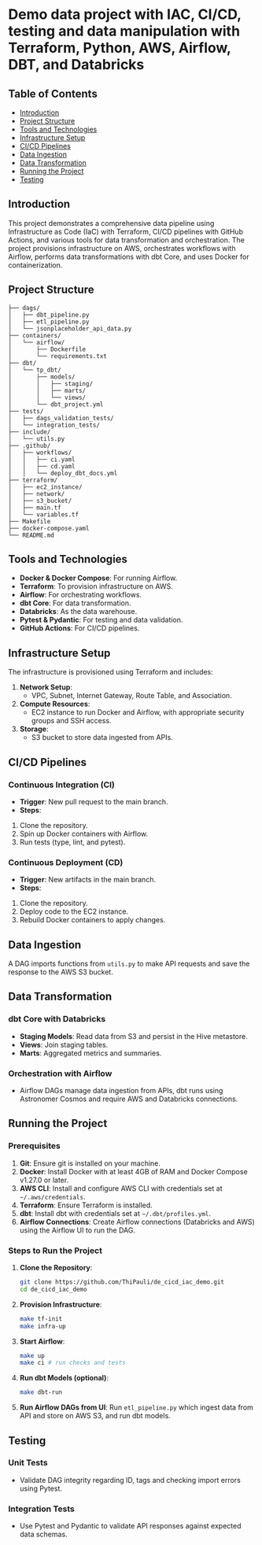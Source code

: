 # Demo data project with IAC, CI/CD, testing and data manipulation with Terraform, Python, AWS, Airflow, DBT, and Databricks

## Table of Contents
- [Introduction](#introduction)
- [Project Structure](#project-structure)
- [Tools and Technologies](#tools-and-technologies)
- [Infrastructure Setup](#infrastructure-setup)
- [CI/CD Pipelines](#cicd-pipelines)
- [Data Ingestion](#data-ingestion)
- [Data Transformation](#data-transformation)
- [Running the Project](#running-the-project)
- [Testing](#testing)

## Introduction
This project demonstrates a comprehensive data pipeline using Infrastructure as Code (IaC) with Terraform, CI/CD pipelines with GitHub Actions, and various tools for data transformation and orchestration. The project provisions infrastructure on AWS, orchestrates workflows with Airflow, performs data transformations with dbt Core, and uses Docker for containerization.

## Project Structure
```
├── dags/
│   ├── dbt_pipeline.py
│   ├── etl_pipeline.py
│   └── jsonplaceholder_api_data.py
├── containers/
│   └── airflow/
│       ├── Dockerfile
│       └── requirements.txt
├── dbt/
│   └── tp_dbt/
│       ├── models/
│       │   ├── staging/
│       │   ├── marts/
│       │   └── views/
│       └── dbt_project.yml
├── tests/
│   ├── dags_validation_tests/
│   └── integration_tests/
├── include/
│   └── utils.py
├── .github/
│   ├── workflows/
│   │   ├── ci.yaml
│   │   ├── cd.yaml
│   │   └── deploy_dbt_docs.yml
├── terraform/
│   ├── ec2_instance/
│   ├── network/
│   ├── s3_bucket/
│   ├── main.tf
│   └── variables.tf
├── Makefile
├── docker-compose.yaml
└── README.md
```

## Tools and Technologies
- **Docker & Docker Compose**: For running Airflow.
- **Terraform**: To provision infrastructure on AWS.
- **Airflow**: For orchestrating workflows.
- **dbt Core**: For data transformation.
- **Databricks**: As the data warehouse.
- **Pytest & Pydantic**: For testing and data validation.
- **GitHub Actions**: For CI/CD pipelines.

## Infrastructure Setup
The infrastructure is provisioned using Terraform and includes:
1. **Network Setup**:
   - VPC, Subnet, Internet Gateway, Route Table, and Association.
2. **Compute Resources**:
   - EC2 instance to run Docker and Airflow, with appropriate security groups and SSH access.
3. **Storage**:
   - S3 bucket to store data ingested from APIs.

## CI/CD Pipelines
### Continuous Integration (CI)
- **Trigger**: New pull request to the main branch.
- **Steps**:
1. Clone the repository.
2. Spin up Docker containers with Airflow.
3. Run tests (type, lint, and pytest).

### Continuous Deployment (CD)
- **Trigger**: New artifacts in the main branch.
- **Steps**:
1. Clone the repository.
2. Deploy code to the EC2 instance.
3. Rebuild Docker containers to apply changes.

## Data Ingestion
A DAG imports functions from `utils.py` to make API requests and save the response to the AWS S3 bucket.

## Data Transformation
### dbt Core with Databricks
- **Staging Models**: Read data from S3 and persist in the Hive metastore.
- **Views**: Join staging tables.
- **Marts**: Aggregated metrics and summaries.

### Orchestration with Airflow
- Airflow DAGs manage data ingestion from APIs, dbt runs using Astronomer Cosmos and require AWS and Databricks connections.

## Running the Project

### Prerequisites
1. **Git**: Ensure git is installed on your machine.
2. **Docker**: Install Docker with at least 4GB of RAM and Docker Compose v1.27.0 or later.
3. **AWS CLI**: Install and configure AWS CLI with credentials set at `~/.aws/credentials`.
4. **Terraform**: Ensure Terraform is installed.
5. **dbt**: Install dbt with credentials set at `~/.dbt/profiles.yml`.
6. **Airflow Connections**: Create Airflow connections (Databricks and AWS) using the Airflow UI to run the DAG.

### Steps to Run the Project
1. **Clone the Repository**:
   ```sh
   git clone https://github.com/ThiPauli/de_cicd_iac_demo.git
   cd de_cicd_iac_demo
   ```
2. **Provision Infrastructure**:
   ```sh
   make tf-init
   make infra-up
   ```
3. **Start Airflow**:
   ```sh
   make up
   make ci # run checks and tests
   ```
4. **Run dbt Models (optional)**:
   ```sh
   make dbt-run
   ```
4. **Run Airflow DAGs from UI**:
   Run `etl_pipeline.py` which ingest data from API and store on AWS S3, and run dbt models.

## Testing
### Unit Tests
- Validate DAG integrity regarding ID, tags and checking import errors using Pytest.
### Integration Tests
- Use Pytest and Pydantic to validate API responses against expected data schemas.
